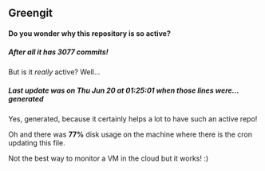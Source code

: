 ## Greengit

#### Do you wonder why this repository is so active?

##### After all it has 3077 commits!

But is it *really* active? Well...

##### Last update was on Thu Jun 20 at 01:25:01 when those lines were... generated

Yes, generated, because it certainly helps a lot to have such an active repo!

Oh and there was **77%** disk usage on the machine
where there is the cron updating this file.

Not the best way to monitor a VM in the cloud but it works! :)
